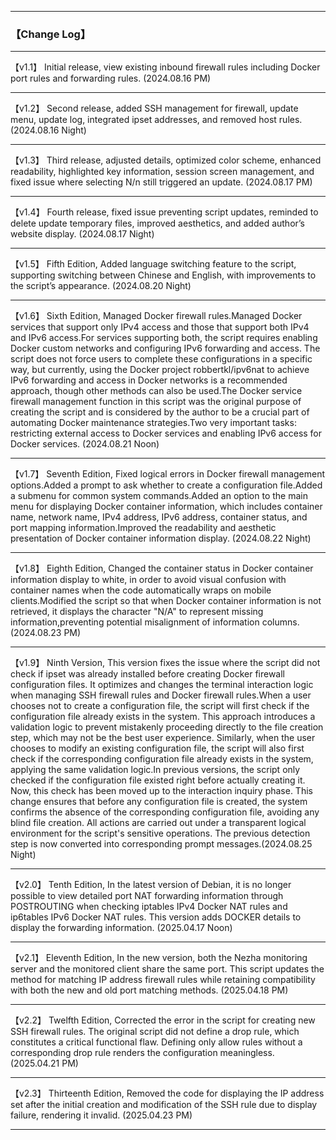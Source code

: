 -----------------------------------------------------------------------------------------------------------------------------

### 【Change Log】

-----------------------------------------------------------------------------------------------------------------------------

【v1.1】 Initial release, view existing inbound firewall rules including Docker port rules and forwarding rules. (2024.08.16 PM)

-----------------------------------------------------------------------------------------------------------------------------

【v1.2】 Second release, added SSH management for firewall, update menu, update log, integrated ipset addresses, and removed host rules. (2024.08.16 Night)

-----------------------------------------------------------------------------------------------------------------------------

【v1.3】 Third release, adjusted details, optimized color scheme, enhanced readability, highlighted key information, session screen management, and fixed issue where selecting N/n still triggered an update. (2024.08.17 PM)

-----------------------------------------------------------------------------------------------------------------------------

【v1.4】 Fourth release, fixed issue preventing script updates, reminded to delete update temporary files, improved aesthetics, and added author’s website display. (2024.08.17 Night)

-----------------------------------------------------------------------------------------------------------------------------

【v1.5】 Fifth Edition, Added language switching feature to the script, supporting switching between Chinese and English, with improvements to the script’s appearance. (2024.08.20 Night)

-----------------------------------------------------------------------------------------------------------------------------

【v1.6】 Sixth Edition, Managed Docker firewall rules.Managed Docker services that support only IPv4 access and those that support both IPv4 and IPv6 access.For services supporting both, the script requires enabling Docker custom networks and configuring IPv6 forwarding and access. The script does not force users to complete these configurations in a specific way, but currently, using the Docker project robbertkl/ipv6nat to achieve IPv6 forwarding and access in Docker networks is a recommended approach, though other methods can also be used.The Docker service firewall management function in this script was the original purpose of creating the script and is considered by the author to be a crucial part of automating Docker maintenance strategies.Two very important tasks: restricting external access to Docker services and enabling IPv6 access for Docker services. (2024.08.21 Noon)

-----------------------------------------------------------------------------------------------------------------------------

【v1.7】 Seventh Edition, Fixed logical errors in Docker firewall management options.Added a prompt to ask whether to create a configuration file.Added a submenu for common system commands.Added an option to the main menu for displaying Docker container information, which includes container name, network name, IPv4 address, IPv6 address, container status, and port mapping information.Improved the readability and aesthetic presentation of Docker container information display. (2024.08.22 Night)

-----------------------------------------------------------------------------------------------------------------------------

【v1.8】 Eighth Edition, Changed the container status in Docker container information display to white, in order to avoid visual confusion with container names when the code automatically wraps on mobile clients.Modified the script so that when Docker container information is not retrieved, it displays the character "N/A" to represent missing information,preventing potential misalignment of information columns. (2024.08.23 PM)

-----------------------------------------------------------------------------------------------------------------------------

【v1.9】 Ninth Version, This version fixes the issue where the script did not check if ipset was already installed before creating Docker firewall configuration files. It optimizes and changes the terminal interaction logic when managing SSH firewall rules and Docker firewall rules.When a user chooses not to create a configuration file, the script will first check if the configuration file already exists in the system. This approach introduces a validation logic to prevent mistakenly proceeding directly to the file creation step, which may not be the best user experience. Similarly, when the user chooses to modify an existing configuration file, the script will also first check if the corresponding configuration file already exists in the system, applying the same validation logic.In previous versions, the script only checked if the configuration file existed right before actually creating it. Now, this check has been moved up to the interaction inquiry phase. This change ensures that before any configuration file is created, the system confirms the absence of the corresponding configuration file, avoiding any blind file creation. All actions are carried out under a transparent logical environment for the script's sensitive operations. The previous detection step is now converted into corresponding prompt messages.(2024.08.25 Night)

-----------------------------------------------------------------------------------------------------------------------------

【v2.0】 Tenth Edition, In the latest version of Debian, it is no longer possible to view detailed port NAT forwarding information through POSTROUTING when checking iptables IPv4 Docker NAT rules and ip6tables IPv6 Docker NAT rules. This version adds DOCKER details to display the forwarding information. (2025.04.17 Noon)

-----------------------------------------------------------------------------------------------------------------------------

【v2.1】 Eleventh Edition, In the new version, both the Nezha monitoring server and the monitored client share the same port. This script updates the method for matching IP address firewall rules while retaining compatibility with both the new and old port matching methods. (2025.04.18 PM)

-----------------------------------------------------------------------------------------------------------------------------

【v2.2】 Twelfth Edition, Corrected the error in the script for creating new SSH firewall rules. The original script did not define a drop rule, which constitutes a critical functional flaw. Defining only allow rules without a corresponding drop rule renders the configuration meaningless. (2025.04.21 PM)

-----------------------------------------------------------------------------------------------------------------------------
【v2.3】 Thirteenth Edition, Removed the code for displaying the IP address set after the initial creation and modification of the SSH rule due to display failure, rendering it invalid. (2025.04.23 PM)

-----------------------------------------------------------------------------------------------------------------------------
